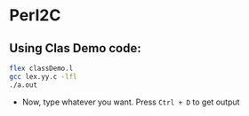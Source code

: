 # Perl2C


## Using Clas Demo code:
```bash
flex classDemo.l
gcc lex.yy.c -lfl
./a.out
```
- Now, type whatever you want. Press `Ctrl + D` to get output

